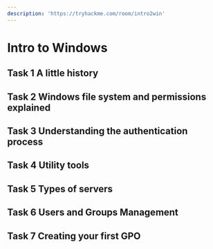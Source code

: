 ```yaml
---
description: 'https://tryhackme.com/room/intro2win'
---
```


# Intro to Windows

## Task 1 A little history

## Task 2 Windows file system and permissions explained

## Task 3 Understanding the authentication process

## Task 4 Utility tools

## Task 5 Types of servers

## Task 6 Users and Groups Management

## Task 7 Creating your first GPO

